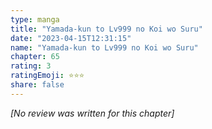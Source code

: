 ```yaml
---
type: manga
title: "Yamada-kun to Lv999 no Koi wo Suru"
date: "2023-04-15T12:31:15"
name: "Yamada-kun to Lv999 no Koi wo Suru"
chapter: 65
rating: 3
ratingEmoji: ⭐️⭐️⭐️
share: false
---
```


*[No review was written for this chapter]*

